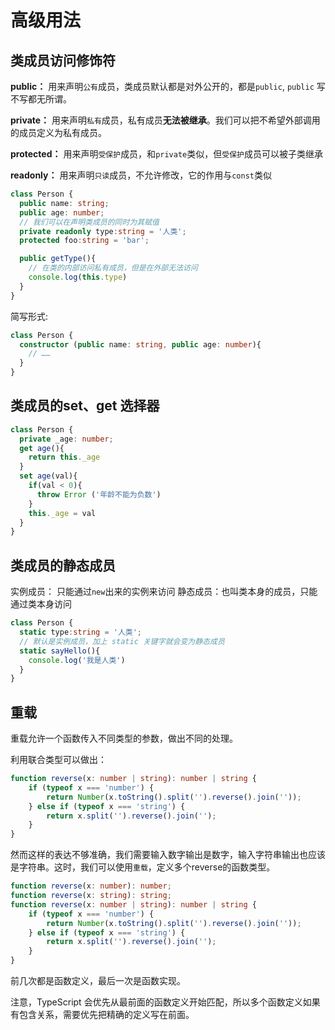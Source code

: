 # 高级用法
## 类成员访问修饰符

**public：** 用来声明`公有`成员，类成员默认都是对外公开的，都是`public`, `public` 写不写都无所谓。

**private：** 用来声明`私有`成员，私有成员**无法被继承**。我们可以把不希望外部调用的成员定义为私有成员。

**protected：** 用来声明`受保护`成员，和`private`类似，但`受保护`成员可以被子类继承

**readonly：** 用来声明`只读`成员，不允许修改，它的作用与`const`类似



```ts
class Person {
  public name: string;
  public age: number;
  // 我们可以在声明类成员的同时为其赋值
  private readonly type:string = '人类';
  protected foo:string = 'bar';

  public getType(){
    // 在类的内部访问私有成员，但是在外部无法访问
    console.log(this.type)
  }
}
```
简写形式: 
```ts
class Person {
  constructor (public name: string, public age: number){
    // ……
  }
}
```
## 类成员的set、get 选择器

```ts
class Person {
  private _age: number;
  get age(){
    return this._age
  }
  set age(val){
    if(val < 0){
      throw Error ('年龄不能为负数')
    }
    this._age = val
  }
}
```
## 类成员的静态成员
实例成员： 只能通过`new`出来的实例来访问
静态成员：也叫类本身的成员，只能通过类本身访问
```ts
class Person {
  static type:string = '人类';
  // 默认是实例成员，加上 static 关键字就会变为静态成员
  static sayHello(){
    console.log('我是人类')
  }
}
```

## 重载
重载允许一个函数传入不同类型的参数，做出不同的处理。

利用联合类型可以做出：
```ts
function reverse(x: number | string): number | string {
    if (typeof x === 'number') {
        return Number(x.toString().split('').reverse().join(''));
    } else if (typeof x === 'string') {
        return x.split('').reverse().join('');
    }
}
```
然而这样的表达不够准确，我们需要输入数字输出是数字，输入字符串输出也应该是字符串。这时，我们可以使用`重载`，定义多个reverse的函数类型。
```ts
function reverse(x: number): number;
function reverse(x: string): string;
function reverse(x: number | string): number | string {
    if (typeof x === 'number') {
        return Number(x.toString().split('').reverse().join(''));
    } else if (typeof x === 'string') {
        return x.split('').reverse().join('');
    }
}
```
前几次都是函数定义，最后一次是函数实现。

注意，TypeScript 会优先从最前面的函数定义开始匹配，所以多个函数定义如果有包含关系，需要优先把精确的定义写在前面。

